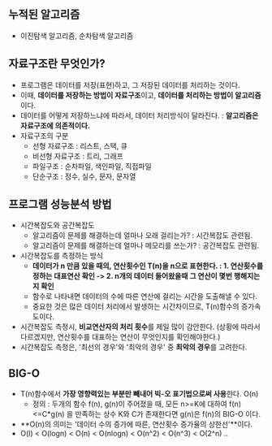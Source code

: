 ## 누적된 알고리즘
  - 이진탐색 알고리즘, 순차탐색 알고리즘

## 자료구조란 무엇인가?
  - 프로그램은 데이터를 저장(표현)하고, 그 저장된 데이터를 처리하는 것이다.
  - 이때, **데이터를 저장하는 방법이 자료구조**이고, **데이터를 처리하는 방법이 알고리즘**이다.
  - 데이터를 어떻게 저장하느냐에 따라서, 데이터 처리방식이 달라진다. : **알고리즘은 자료구조에 의존적이다.**
  - 자료구조의 구분
    - 선형 자료구조 : 리스트, 스택, 큐
    - 비선형 자료구조 : 트리, 그래프
    - 파일구조 : 순차파일, 색인파일, 직접파일
    - 단순구조 : 정수, 실수, 문자, 문자열

## 프로그램 성능분석 방법
  - 시간복잡도와 공간복잡도
    - 알고리즘이 문제를 해결하는데 얼마나 오래 걸리는가? : 시간복잡도 관련됨.
    - 알고리즘이 문제를 해결하는데 얼마나 메모리를 쓰는가? : 공간복잡도 관련됨.
  - 시간복잡도를 측정하는 방식
    - **데이터가 n 만큼 있을 때의, 연산횟수인 T(n)을 n으로 표현한다. : 1. 연산횟수를 정하는 대표연산 확인 -> 2. n개의 데이터 들어왔을때 그 연산이 몇번 행해지는지 확인**
    - 함수로 나타내면 데이터의 수에 따른 연산에 걸리는 시간을 도출해낼 수 있다.
    - 중요한 것은 많은 데이터 처리에서 발생하는 시간차이므로, T(n)함수의 증가속도이다.
  - 시간복잡도 측정시, **비교연산자의 처리 횟수**를 제일 많이 감안한다. (상황에 따라서 다르겠지만, 연산횟수를 대표하는 연산이 무엇인지를 확인해야한다.)
  - 시간복잡도 측정은, '최선의 경우'와 '최악의 경우' 중 **최악의 경우**를 고려한다.
   
## BIG-O
  - T(n)함수에서 **가장 영향력있는 부분만 빼내어 빅-오 표기법으로써 사용**한다. O(n)
    - 정의 : 두개의 함수 f(n), g(n)이 주어졌을 때, 모든 n>=K에 대하여 f(n)<=C\*g(n) 을 만족하는 상수 K와 C가 존재한다면 g(n)은 f(n)의 BIG-O 이다.
  - **O(n)의 의미는 '데이터 수의 증가에 따른, 연산횟수 증가율의 상한선'**이다.
  - O(l) < O(logn) < O(n) < O(nlogn) < O(n^2) < O(n^3) < O(2^n) ..
